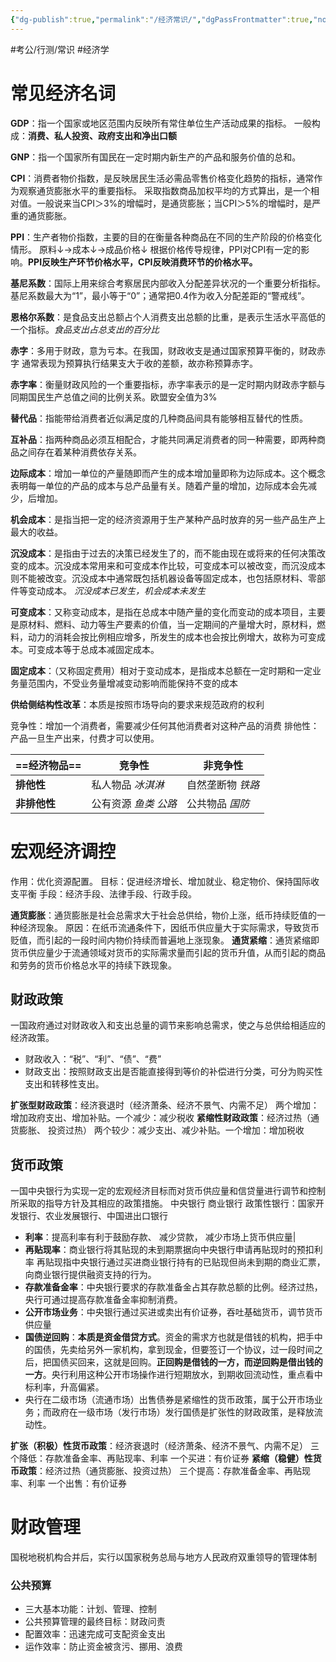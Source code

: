 ```yaml
---
{"dg-publish":true,"permalink":"/经济常识/","dgPassFrontmatter":true,"noteIcon":"2"}
---
```


#考公/行测/常识 #经济学

# 常见经济名词

**GDP**：指一个国家或地区范围内反映所有常住单位生产活动成果的指标。
一般构成：**消费、私人投资、政府支出和净出口额**

**GNP**：指一个国家所有国民在一定时期内新生产的产品和服务价值的总和。

**CPI**：消费者物价指数，是反映居民生活必需品零售价格变化趋势的指标，通常作为观察通货膨胀水平的重要指标。
采取指数商品加权平均的方式算出，是一个相对值。一般说来当CPI＞3%的增幅时，是通货膨胀；当CPI＞5%的增幅时，是严重的通货膨胀。

**PPI**：生产者物价指数，主要的目的在衡量各种商品在不同的生产阶段的价格变化情形。
原料↓→成本↓→成品价格↓
根据价格传导规律，PPI对CPI有一定的影响。**PPI反映生产环节价格水平，CPI反映消费环节的价格水平。**

**基尼系数**：国际上用来综合考察居民内部收入分配差异状况的一个重要分析指标。基尼系数最大为“1”，最小等于“0”；通常把0.4作为收入分配差距的“警戒线”。

**恩格尔系数**：是食品支出总额占个人消费支出总额的比重，是表示生活水平高低的一个指标。*食品支出占总支出的百分比*

**赤字**：多用于财政，意为亏本。在我国，财政收支是通过国家预算平衡的，财政赤字
通常表现为预算执行结果支大于收的差额，故亦称预算赤字。

**赤字率**：衡量财政风险的一个重要指标，赤字率表示的是一定时期内财政赤字额与同期国民生产总值之间的比例关系。欧盟安全值为3%

**替代品**：指能带给消费者近似满足度的几种商品间具有能够相互替代的性质。

**互补品**：指两种商品必须互相配合，才能共同满足消费者的同一种需要，即两种商品之间存在着某种消费依存关系。

**边际成本**：增加一单位的产量随即而产生的成本增加量即称为边际成本。这个概念表明每一单位的产品的成本与总产品量有关。随着产量的增加，边际成本会先减少，后增加。

**机会成本**：是指当把一定的经济资源用于生产某种产品时放弃的另一些产品生产上最大的收益。

**沉没成本**：是指由于过去的决策已经发生了的，而不能由现在或将来的任何决策改变的成本。沉没成本常用来和可变成本作比较，可变成本可以被改变，而沉没成本则不能被改变。沉没成本中通常既包括机器设备等固定成本，也包括原材料、零部件等变动成本。
*沉没成本已发生，机会成本未发生*

**可变成本**：又称变动成本，是指在总成本中随产量的变化而变动的成本项目，主要是原材料、燃料、动力等生产要素的价值，当一定期间的产量增大时，原材料，燃料，动力的消耗会按比例相应增多，所发生的成本也会按比例增大，故称为可变成本。可变成本等于总成本减固定成本。

**固定成本**：（又称固定费用）相对于变动成本，是指成本总额在一定时期和一定业务量范围内，不受业务量增减变动影响而能保持不变的成本

**供给侧结构性改革**：本质是按照市场导向的要求来规范政府的权利

竞争性：增加一个消费者，需要减少任何其他消费者对这种产品的消费
排他性：产品一旦生产出来，付费才可以使用。

| ==经济物品== | 竞争性          | 非竞争性       |
| -------- | ------------ | ---------- |
| **排他性**  | 私人物品 *冰淇淋*   | 自然垄断物 *铁路* |
| **非排他性** | 公有资源 *鱼类 公路* | 公共物品 *国防*  |


# 宏观经济调控

作用：优化资源配置。
目标：促进经济增长、增加就业、稳定物价、保持国际收支平衡
手段：经济手段、法律手段、行政手段。

**通货膨胀**：通货膨胀是社会总需求大于社会总供给，物价上涨，纸币持续贬值的一种经济现象。
	原因：在纸币流通条件下，因纸币供应量大于实际需求，导致货币贬值，而引起的一段时间内物价持续而普遍地上涨现象。
**通货紧缩**：通货紧缩即货币供应量少于流通领域对货币的实际需求量而引起的货币升值，从而引起的商品和劳务的货币价格总水平的持续下跌现象。


## 财政政策
一国政府通过对财政收入和支出总量的调节来影响总需求，使之与总供给相适应的经济政策。

- 财政收入：“税”、“利”、“债”、“费”
- 财政支出：按照财政支出是否能直接得到等价的补偿进行分类，可分为购买性支出和转移性支出。

**扩张型财政政策**：经济衰退时（经济萧条、经济不景气、内需不足）
	两个增加：增加政府支出、增加补贴。一个减少：减少税收
**紧缩性财政政策**：经济过热（通货膨胀、 投资过热）
	两个较少：减少支出、减少补贴。一个增加：增加税收


## 货币政策
一国中央银行为实现一定的宏观经济目标而对货币供应量和信贷量进行调节和控制所采取的指导方针及其相应的政策措施。
	中央银行
	商业银行
	政策性银行：国家开发银行、农业发展银行、中国进出口银行
 
- **利率**：提高利率有利于鼓励存款、 减少贷款， 减少市场上货币供应量|
- **再贴现率**：商业银行将其贴现的未到期票据向中央银行申请再贴现时的预扣利率
	再贴现指中央银行通过买进商业银行持有的已贴现但尚未到期的商业汇票，向商业银行提供融资支持的行为。
- **存款准备金率**：中央银行要求的存款准备金占其存款总额的比例。经济过热，央行可通过提高存款准备金率抑制消费。
- **公开市场业务**：中央银行通过买进或卖出有价证券，吞吐基础货币，调节货币供应量
- **国债逆回购**：**本质是资金借贷方式**。资金的需求方也就是借钱的机构，把手中的国债，先卖给另外一家机构，拿到现金，但要签订一个协议，过一段时间之后，把国债买回来，这就是回购。**正回购是借钱的一方，而逆回购是借出钱的一方**。央行利用这种公开市场操作进行短期放水，到期收回流动性，重点看中标利率，升高偏紧。
- 央行在二级市场（流通市场）出售债券是紧缩性的货币政策，属于公开市场业务；而政府在一级市场（发行市场）发行国债是扩张性的财政政策，是释放流动性。

**扩张（积极）性货币政策**：经济衰退时（经济萧条、经济不景气、内需不足）
	三个降低：存款准备金率、再贴现率、利率
	一个买进：有价证券
**紧缩（稳健）性货币政策**：经济过热（通货膨胀、投资过热）
	三个提高：存款准备金率、再贴现率、利率
	一个出售：有价证券

# 财政管理
国税地税机构合并后，实行以国家税务总局与地方人民政府双重领导的管理体制
### 公共预算
- 三大基本功能：计划、管理、控制
- 公共预算管理的最终目标：财政问责
- 配置效率：迅速完成可支配资金支出
- 运作效率：防止资金被贪污、挪用、浪费